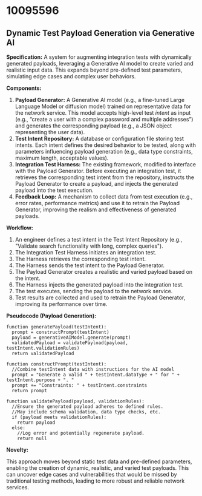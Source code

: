 # 10095596

## Dynamic Test Payload Generation via Generative AI

**Specification:** A system for augmenting integration tests with dynamically generated payloads, leveraging a Generative AI model to create varied and realistic input data. This expands beyond pre-defined test parameters, simulating edge cases and complex user behaviors.

**Components:**

1.  **Payload Generator:** A Generative AI model (e.g., a fine-tuned Large Language Model or diffusion model) trained on representative data for the network service. This model accepts high-level test *intent* as input (e.g., “create a user with a complex password and multiple addresses”) and generates the corresponding payload (e.g., a JSON object representing the user data).
2.  **Test Intent Repository:** A database or configuration file storing test intents. Each intent defines the desired behavior to be tested, along with parameters influencing payload generation (e.g., data type constraints, maximum length, acceptable values).
3.  **Integration Test Harness:** The existing framework, modified to interface with the Payload Generator. Before executing an integration test, it retrieves the corresponding test intent from the repository, instructs the Payload Generator to create a payload, and injects the generated payload into the test execution.
4.  **Feedback Loop:** A mechanism to collect data from test execution (e.g., error rates, performance metrics) and use it to retrain the Payload Generator, improving the realism and effectiveness of generated payloads.

**Workflow:**

1.  An engineer defines a test intent in the Test Intent Repository (e.g., "Validate search functionality with long, complex queries").
2.  The Integration Test Harness initiates an integration test.
3.  The Harness retrieves the corresponding test intent.
4.  The Harness sends the test intent to the Payload Generator.
5.  The Payload Generator creates a realistic and varied payload based on the intent.
6.  The Harness injects the generated payload into the integration test.
7.  The test executes, sending the payload to the network service.
8.  Test results are collected and used to retrain the Payload Generator, improving its performance over time.

**Pseudocode (Payload Generation):**

```
function generatePayload(testIntent):
  prompt = constructPrompt(testIntent)
  payload = generativeAIModel.generate(prompt)
  validatedPayload = validatePayload(payload, testIntent.validationRules)
  return validatedPayload

function constructPrompt(testIntent):
  //Combine testIntent data with instructions for the AI model
  prompt = "Generate a valid " + testIntent.dataType + " for " + testIntent.purpose + ". "
  prompt += "Constraints: " + testIntent.constraints
  return prompt

function validatePayload(payload, validationRules):
  //Ensure the generated payload adheres to defined rules.
  //May include schema validation, data type checks, etc.
  if (payload meets validationRules):
    return payload
  else:
    //Log error and potentially regenerate payload.
    return null
```

**Novelty:**

This approach moves beyond static test data and pre-defined parameters, enabling the creation of dynamic, realistic, and varied test payloads. This can uncover edge cases and vulnerabilities that would be missed by traditional testing methods, leading to more robust and reliable network services.